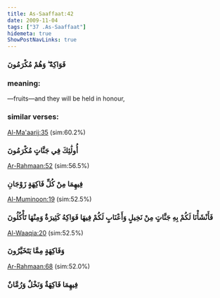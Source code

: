 ```yaml
---
title: As-Saaffaat:42
date: 2009-11-04
tags: ["37 .As-Saaffaat"]
hidemeta: true 
ShowPostNavLinks: true 
---
```

### فَوَاكِهُ ۖ وَهُمْ مُكْرَمُونَ
### meaning: 
—fruits—and they will be held in honour,
### similar verses: 

[Al-Ma'aarij:35](/70/35) (sim:60.2%)

### أُولَٰئِكَ فِي جَنَّاتٍ مُكْرَمُونَ

[Ar-Rahmaan:52](/55/52) (sim:56.5%)

### فِيهِمَا مِنْ كُلِّ فَاكِهَةٍ زَوْجَانِ

[Al-Muminoon:19](/23/19) (sim:52.5%)

### فَأَنْشَأْنَا لَكُمْ بِهِ جَنَّاتٍ مِنْ نَخِيلٍ وَأَعْنَابٍ لَكُمْ فِيهَا فَوَاكِهُ كَثِيرَةٌ وَمِنْهَا تَأْكُلُونَ

[Al-Waaqia:20](/56/20) (sim:52.5%)

### وَفَاكِهَةٍ مِمَّا يَتَخَيَّرُونَ

[Ar-Rahmaan:68](/55/68) (sim:52.0%)

### فِيهِمَا فَاكِهَةٌ وَنَخْلٌ وَرُمَّانٌ
